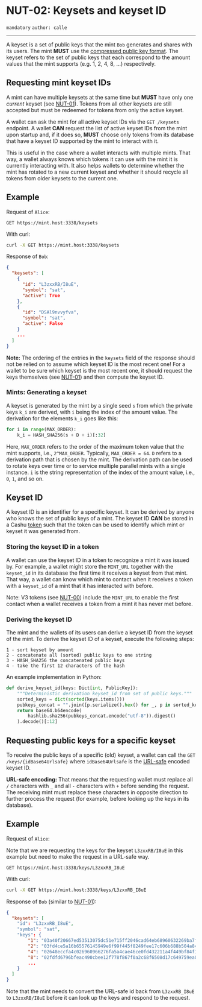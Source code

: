 NUT-02: Keysets and keyset ID
==========================

`mandatory` `author: calle`

---

A keyset is a set of public keys that the mint `Bob` generates and shares with its users. The mint **MUST** use the [compressed public key format](https://learnmeabitcoin.com/technical/public-key#public-key-format). The keyset refers to the set of public keys that each correspond to the amount values that the mint supports (e.g. 1, 2, 4, 8, ...) respectively.

## Requesting mint keyset IDs

A mint can have multiple keysets at the same time but **MUST** have only one *current* keyset (see [NUT-01][01]). Tokens from all other keysets are still accepted but must be redeemed for tokens from only the active keyset.

A wallet can ask the mint for all active keyset IDs via the `GET /keysets` endpoint. A wallet **CAN** request the list of active keyset IDs from the mint upon startup and, if it does so, **MUST** choose only tokens from its database that have a keyset ID supported by the mint to interact with it.

This is useful in the case where a wallet interacts with multiple mints. That way, a wallet always knows which tokens it can use with the mint it is currently interacting with. It also helps wallets to determine whether the mint has rotated to a new current keyset and whether it should recycle all tokens from older keysets to the current one.

## Example

Request of `Alice`:

```http
GET https://mint.host:3338/keysets
```

With curl:

```bash
curl -X GET https://mint.host:3338/keysets
```

Response of `Bob`:

```json
{
  "keysets": [
    {
      "id": "L3zxxRB/I8uE",
      "symbol": "sat",
      "active": True
    },
    {
      "id": "DSAl9nvvyfva",
      "symbol": "sat",
      "active": False
    }
    ...
  ]
}
```

**Note:** The ordering of the entries in the `keysets` field of the response should not be relied on to assume which keyset ID is the most recent one! For a wallet to be sure which keyset is the most recent one, it should request the keys themselves (see [NUT-01][01]) and then compute the keyset ID.

### Mints: Generating a keyset

A keyset is generated by the mint by a single seed `s` from which the private keys `k_i` are derived, with `i` being the index of the amount value. The derivation for the elements `k_i` goes like this:

```python
for i in range(MAX_ORDER):
	k_i = HASH_SHA256(s + D + i)[:32]
```

Here, `MAX_ORDER` refers to the order of the maximum token value that the mint supports, i.e., `2^MAX_ORDER`. Typically, `MAX_ORDER = 64`. `D` refers to a derivation path that is chosen by the mint. The derivation path can be used to rotate keys over time or to service multiple parallel mints with a single instance. `i` is the string representation of the index of the amount value, i.e., `0`, `1`, and so on.

## Keyset ID

A keyset ID is an identifier for a specific keyset. It can be derived by anyone who knows the set of public keys of a mint. The keyset ID **CAN** be stored in a Cashu [token][TokenV3] such that the token can be used to identify which mint or keyset it was generated from. 

### Storing the keyset ID in a token

A wallet can use the keyset ID in a token to recognize a mint it was issued by. For example, a wallet might store the `MINT_URL` together with the `keyset_id` in its database the first time it receives a keyset from that mint. That way, a wallet can know which mint to contact when it receives a token with a `keyset_id` of a mint that it has interacted with before.

Note: V3 tokens (see [NUT-00][00]) include the `MINT_URL` to enable the first contact when a wallet receives a token from a mint it has never met before.

### Deriving the keyset ID

The mint and the wallets of its users can derive a keyset ID from the keyset of the mint. To derive the keyset ID of a keyset, execute the following steps:

```
1 - sort keyset by amount
2 - concatenate all (sorted) public keys to one string
3 - HASH_SHA256 the concatenated public keys
4 - take the first 12 characters of the hash
```

An example implementation in Python:

```python
def derive_keyset_id(keys: Dict[int, PublicKey]):
	"""Deterministic derivation keyset_id from set of public keys."""
	sorted_keys = dict(sorted(keys.items()))
	pubkeys_concat = "".join([p.serialize().hex() for _, p in sorted_keys.items()])
	return base64.b64encode(
	    hashlib.sha256(pubkeys_concat.encode("utf-8")).digest()
	).decode()[:12]
```

## Requesting public keys for a specific keyset
To receive the public keys of a specific (old) keyset, a wallet can call the `GET /keys/{idBase64Urlsafe}` where `idBase64Urlsafe` is the [URL-safe](https://datatracker.ietf.org/doc/html/rfc3548#section-4) encoded keyset ID. 

**URL-safe encoding:** That means that the requesting wallet must replace all `/` characters with `_` and all `-` characters with `+` before sending the request. The receiving mint must replace these characters in opposite direction to further process the request (for example, before looking up the keys in its database). 

## Example

Request of `Alice`:

Note that we are requesting the keys for the keyset `L3zxxRB/I8uE` in this example but need to make the request in a URL-safe way.

```http
GET https://mint.host:3338/keys/L3zxxRB_I8uE
```

With curl:

```bash
curl -X GET https://mint.host:3338/keys/L3zxxRB_I8uE
```

Response of `Bob` (similar to [NUT-01][01]):

```json
{
  "keysets": [
    "id": "L3zxxRB_I8uE",
    "symbol": "sat",
    "keys": {
        "1": "03a40f20667ed53513075dc51e715ff2046cad64eb68960632269ba7f0210e38bc",
        "2": "03fd4ce5a16b65576145949e6f99f445f8249fee17c606b688b504a849cdc452de",
        "4": "02648eccfa4c026960966276fa5a4cae46ce0fd432211a4f449bf84f13aa5f8303",
        "8": "02fdfd6796bfeac490cbee12f778f867f0a2c68f6508d17c649759ea0dc3547528",
        ...
    }
  ]
}
```

Note that the mint needs to convert the URL-safe id back from `L3zxxRB_I8uE` to `L3zxxRB/I8uE` before it can look up the keys and respond to the request.

[00]: 00.md
[01]: 01.md
[02]: 02.md
[03]: 03.md
[04]: 04.md
[05]: 05.md
[06]: 06.md
[07]: 07.md
[08]: 08.md
[09]: 09.md
[10]: 10.md
[11]: 11.md
[12]: 12.md
[13]: 13.md
[14]: 14.md
[15]: 15.md
[16]: 16.md
[17]: 17.md
[18]: 18.md
[19]: 19.md
[20]: 20.md
[TokenV3]: https://github.com/cashuBTC/nuts/blob/main/00.md#023---v3-tokens
